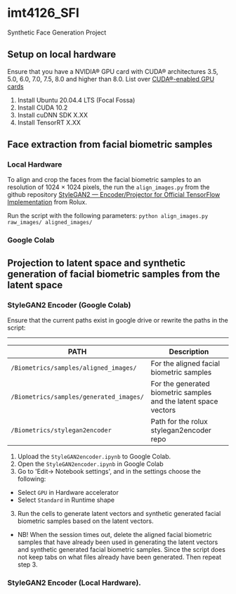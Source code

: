 # imt4126_SFI
Synthetic Face Generation Project

## Setup on local hardware
Ensure that you have a NVIDIA® GPU card with CUDA® architectures 3.5, 5.0, 6.0, 7.0, 7.5, 8.0 and higher than 8.0. List over [CUDA®-enabled GPU cards](https://developer.nvidia.com/cuda-gpus)

1. Install Ubuntu 20.04.4 LTS (Focal Fossa)
2. Install CUDA 10.2
3. Install cuDNN SDK X.XX
4. Install TensorRT X.XX

## Face extraction from facial biometric samples

### Local Hardware
To align and crop the faces from the facial biometric samples to an resolution of 1024 × 1024 pixels, the run the `align_images.py` from the github repository [StyleGAN2 — Encoder/Projector for Official TensorFlow Implementation](https://github.com/rolux/stylegan2encoder/) from Rolux.

Run the script with the following parameters:
`python align_images.py raw_images/ aligned_images/`

### Google Colab


## Projection to latent space and synthetic generation of facial biometric samples from the latent space

### StyleGAN2 Encoder (Google Colab)  

Ensure that the current paths exist in google drive or rewrite the paths in the script:

---
| PATH | Description |
---|---
| `/Biometrics/samples/aligned_images/` | For the aligned facial biometric samples |
| `/Biometrics/samples/generated_images/` | For the generated biometric samples and the latent space vectors |
| `/Biometrics/stylegan2encoder` | Path for the rolux stylegan2encoder repo |

1. Upload the `StyleGAN2encoder.ipynb` to Google Colab.
2. Open the `StyleGAN2encoder.ipynb` in Google Colab
3. Go to 'Edit-> Notebook settings', and in the settings choose the following:
  * Select `GPU` in Hardware accelerator
  * Select `Standard` in Runtime shape
3. Run the cells to generate latent vectors and synthetic generated facial biometric samples based on the latent vectors.
* NB! When the session times out, delete the aligned facial biometric samples that have already been used in generating the latent vectors and synthetic generated facial biometric samples. Since the script does not keep tabs on what files already have been generated. Then repeat step 3.

### StyleGAN2 Encoder (Local Hardware).
